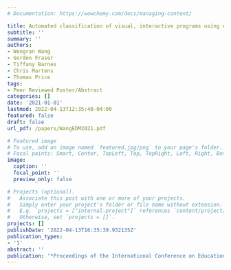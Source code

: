 ```yaml
---
# Documentation: https://wowchemy.com/docs/managing-content/

title: Automated classification of visual, interactive programs using execution traces
subtitle: ''
summary: ''
authors:
- Wengran Wang
- Gordon Fraser
- Tiffany Barnes
- Chris Martens
- Thomas Price
tags:
- Peer Reviewed Poster/Abstract
categories: []
date: '2021-01-01'
lastmod: 2022-04-13T12:35:40-04:00
featured: false
draft: false
url_pdf: /papers/WangEDM2021.pdf

# Featured image
# To use, add an image named `featured.jpg/png` to your page's folder.
# Focal points: Smart, Center, TopLeft, Top, TopRight, Left, Right, BottomLeft, Bottom, BottomRight.
image:
  caption: ''
  focal_point: ''
  preview_only: false

# Projects (optional).
#   Associate this post with one or more of your projects.
#   Simply enter your project's folder or file name without extension.
#   E.g. `projects = ["internal-project"]` references `content/project/deep-learning/index.md`.
#   Otherwise, set `projects = []`.
projects: []
publishDate: '2022-04-13T16:35:39.932135Z'
publication_types:
- '1'
abstract: ''
publication: '*Proceedings of the International Conference on Educational Data Mining*'
---
```

